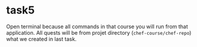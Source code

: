 # task5

Open terminal because all commands in that course you will run from that application. All quests will be from projet directory (`chef-course/chef-repo`) what we created in last task.
